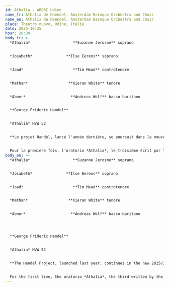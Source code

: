 ```yaml
---
id: Athalia - ABO&C Udine
name_fr: Athalia de Haendel, Amsterdam Baroque Orchestra and Choir
name_en: Athalia de Haendel, Amsterdam Baroque Orchestra and Choir
place: Theatro nuovo, Udine, Italie
date: 2025-10-25
hour: 20:30
body_fr: >-
  *Athalia*                   **Suzanne Jerosme** soprano


  *Josabeth*               **Ilse Eerens** soprano


  *Joad*                      **Tim Mead** controtenore


  *Mathan*                  **Kieran White** tenore


  *Abner*                    **Andreas Wolf** basso-baritono


  **George Frideric Handel**


  *Athalia* HVW 52


  **Le projet Handel, lancé l'année dernière, se poursuit dans la nouvelle saison musicale 2025/2026 avec une partition qui n'a jamais été jouée dans notre théâtre.** 


  Pour la première fois, l'oratorio *Athalia*, le troisième écrit par le grand compositeur baroque en 1733, sera interprété. Œuvre prestigieuse à l'orchestration somptueuse comprenant des cors, des trompettes et des timbales, *Athalia* surprend par ses chœurs, la variété de ses airs et le ton dramatique qui accompagne les événements de la protagoniste, la reine de Juda, entre rêves prémonitoires, prophéties et complots. Pour l'occasion, cette splendide composition musicale sera confiée à l'Amsterdam Baroque Choir & Orchestra, un groupe qui revient se produire à Udine quinze ans après sa dernière représentation dans notre théâtre, et à la maîtrise habile de Ton Koopman, chef d'orchestre et claveciniste néerlandais qui a marqué l'histoire de l'interprétation de la musique ancienne tout au long du XXe siècle.
body_en: >-
  *Athalia*                   **Suzanne Jerosme** soprano


  *Josabeth*               **Ilse Eerens** soprano


  *Joad*                      **Tim Mead** controtenore


  *Mathan*                  **Kieran White** tenore


  *Abner*                    **Andreas Wolf** basso-baritono




  **George Frideric Handel**


  *Athalia* HVW 52


  **The Handel Project, launched last year, continues in the new 2025/2026 Music Season with a score that has never been performed in our theatre.** 


  For the first time, the oratorio *Athalia*, the third written by the great Baroque composer in 1733, will be performed. A work of great prestige with luxurious orchestration including horns, trumpets and timpani, *Athalia* surprises with its choruses, the variety of arias and the strong dramatic tone that accompanies the events of the protagonist, the Queen of Judah, amid premonitory dreams, prophecies and conspiracies. For the occasion, this splendid musical composition will be entrusted to the Amsterdam Baroque Choir & Orchestra, a group returning to perform in Udine fifteen years after its last performance in our theatre, and to the skilful mastery of Ton Koopman, Dutch conductor and harpsichordist who has marked the history of early music interpretation throughout the 20th century.
---
```

